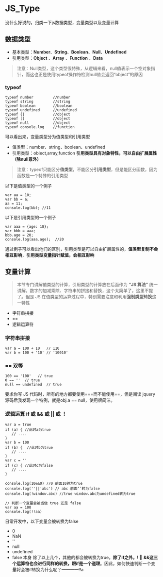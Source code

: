 # JS_Type
没什么好说的，归类一下js数据类型，变量类型以及变量计算

## 数据类型
- 基本类型：__Number__、__String__、__Boolean__、__Null__、__Undefined__
- 引用类型：__Object__ 、__Array__ 、__Function__ 、__Data__

> 注意：Null类型，这个类型很特殊，从逻辑来看，null值表示一个空对象指针，而这也正是使用typeof操作符检测null值会返回“object”的原因

### typeof
```
typeof number         //number
typeof string         //string 
typeof boolean        //boolean
typeof undefined      //undefined
typeof {}             //object
typeof []             //object
typeof null           //object
typeof console.log    //function

```
可以看出来，变量类型分为值类型和引用类型
* 值类型：number、string、boolean、undefined
* 引用类型：obiect,array,function  **引用类型具有对象特性，可以自由扩展属性（除null意外）**
> 注意：typeof只能区分**值类型**，不能区分**引用类型**，但是能区分函数，因为函数是一个特殊的引用类型


以下是值类型的一个例子
```
var aa = 10;
var bb = a;
aa = 11;
console.log(bb); //11
```
以下是引用类型的一个例子
```
var aaa = {age: 18};
var bbb = aaa;
bbb.age = 20;
console.log(aaa.age);  //20
```
通过例子可以看出他们的区别，引用类型是可以自由扩展属性的，**值类型复制不会相互影响**，**引用类型变量指针赋值，会相互影响**

## 变量计算
> 本节专门讲解值类型的计算，引用类型的计算放在后面作为 **“JS 算法”** 统一讲解。数字的加减乘除、字符串的拼接和替换，这个太简单了，这里不提了。但是 JS 在值类型的运算过程中，特别需要注意和利用**强制类型转换**这一特性
- 字符串拼接
- ==
- 逻辑运算符

### 字符串拼接
```
var a = 100 + 10   // 110
var b = 100 + '10' // '10010'
```

### == 双等
```
100 == '100'   // true
0 == ''  // true
null == undefined  // true
```
要求你写 JS 代码时，所有的地方都要使用===而不能使用==，但是阅读 jquery 源码后我发现一个特例，就是obj.a == null，使用很简洁。

### 逻辑运算 if 或 && 或 || 或 ！
```
var a = true
if (a) { //此时a为true
   // ....
}
var b = 100
if (b) {  //此时b为true
   // ....
}
var c = ''
if (c) { //此时c为false
   // ....
}

console.log(10&&0) //0 前面10转为true
console.log(''||'abc') // abc 前面‘’转为false
console.log(!window.abc) //true window.abc为undefined转为true

// 判断一个变量会被当做 true 还是 false
var aa = 100
console.log(!!aa)
```

日常开发中，以下变量会被转换为false

- 0
- NaN
- ''
- null
- undefined
- false 本身
除了以上几个，其他的都会被转换为true。**除了if之外，! || &&这三个运算符也会进行同样的转换，跟if是一个道理**。因此，如何快速判断一个变量将会被if转换为什么呢？————!!a

